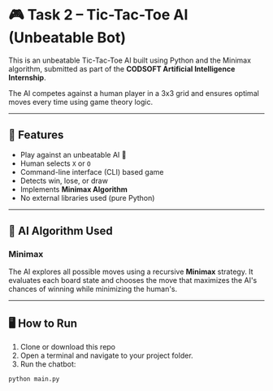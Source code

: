 # 🎮 Task 2 – Tic-Tac-Toe AI (Unbeatable Bot)

This is an unbeatable Tic-Tac-Toe AI built using Python and the Minimax algorithm, submitted as part of the **CODSOFT Artificial Intelligence Internship**.

The AI competes against a human player in a 3x3 grid and ensures optimal moves every time using game theory logic.

---

## 📌 Features

- Play against an unbeatable AI 🤖
- Human selects `X` or `O`
- Command-line interface (CLI) based game
- Detects win, lose, or draw
- Implements **Minimax Algorithm**
- No external libraries used (pure Python)

---

## 🧠 AI Algorithm Used

### Minimax
The AI explores all possible moves using a recursive **Minimax** strategy. It evaluates each board state and chooses the move that maximizes the AI's chances of winning while minimizing the human's.

---

## 🖥️ How to Run

1. Clone or download this repo
2. Open a terminal and navigate to your project folder.
3. Run the chatbot:
```bash
python main.py


